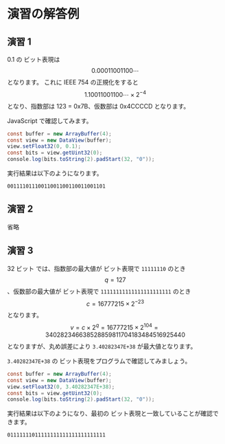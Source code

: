 # 演習の解答例

## 演習 1

0.1 の ビット表現は $$0.00011001100 \cdots $$ となります。
これに IEEE 754 の正規化をすると $$1.10011001100 \cdots \times 2 ^ {-4}$$ となり、指数部は 123 = 0x7B、仮数部は 0x4CCCCD となります。

JavaScript で確認してみます。

```java
const buffer = new ArrayBuffer(4);
const view = new DataView(buffer);
view.setFloat32(0, 0.1);
const bits = view.getUint32(0);
console.log(bits.toString(2).padStart(32, "0"));
```

実行結果は以下のようになります。

```console
00111101110011001100110011001101
```

## 演習 2

省略

## 演習 3

32 ビット では、指数部の最大値が ビット表現で `11111110` のとき $$q = 127 $$ 、仮数部の最大値が ビット表現で `11111111111111111111111` のとき $$c = 16777215 \times 2^{-23}$$ となります。
$$v = c \times 2 ^ q = 16777215 \times 2^{104} = 340282346638528859811704183484516925440$$ となりますが、丸め誤差により `3.40282347E+38` が最大値となります。

`3.40282347E+38` の ビット表現をプログラムで確認してみましょう。

```java
const buffer = new ArrayBuffer(4);
const view = new DataView(buffer);
view.setFloat32(0, 3.40282347E+38);
const bits = view.getUint32(0);
console.log(bits.toString(2).padStart(32, "0"));
```

実行結果は以下のようになり、最初の ビット表現と一致していることが確認できます。

```console
01111111011111111111111111111111
```

